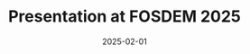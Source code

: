---
layout: "presentation.njk"
type: presentation
title: "Presentation at FOSDEM 2025"
excerpt: "Presentation titled 'Discovering Indoor Environments and Positioning Systems'"
speaker: "Maxim Van de Wynckel"
date: "2025-02-01"
scheduled: true
venue:
    name: "FOSDEM 2022"
    location: "Brussels, Belgium"
event: "https://fosdem.org/2025/schedule/event/fosdem-2025-4526-discovering-indoor-environments-and-positioning-systems/"
thumbnail: "/presentations/2025/fosdem.svg"
publication: "/publications/2023/iot2023"
---